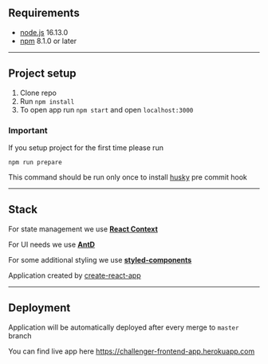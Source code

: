 ## Requirements

- [node.js](https://nodejs.org) 16.13.0
- [npm](https://docs.npmjs.com/cli) 8.1.0 or later

---
## Project setup

1. Clone repo
2. Run `npm install`
3. To open app run `npm start` and open `localhost:3000`

### Important

If you setup project for the first time please run

```
npm run prepare
```

This command should be run only once to install [husky](https://typicode.github.io/husky/#/) pre commit hook

---
## Stack

For state management we use **[React Context](https://reactjs.org/docs/context.html)**

For UI needs we use **[AntD](https://ant.design/)**

For some additional styling we use **[styled-components](https://styled-components.com/)**

Application created by [create-react-app](https://create-react-app.dev/)

---
## Deployment

Application will be automatically deployed after every merge to `master` branch

You can find live app here https://challenger-frontend-app.herokuapp.com
